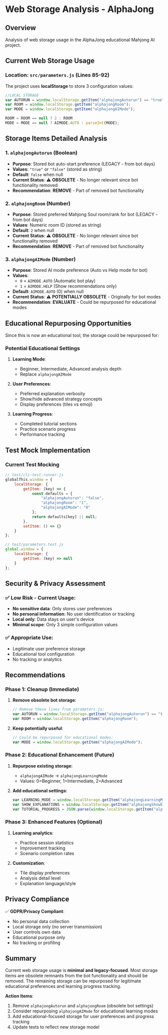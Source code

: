 # Web Storage Analysis - AlphaJong

## Overview
Analysis of web storage usage in the AlphaJong educational Mahjong AI project.

## Current Web Storage Usage

### Location: `src/parameters.js` (Lines 85-92)

The project uses **localStorage** to store 3 configuration values:

```javascript
//LOCAL STORAGE
var AUTORUN = window.localStorage.getItem("alphajongAutorun") == "true";
var ROOM = window.localStorage.getItem("alphajongRoom");
var MODE = window.localStorage.getItem("alphajongAIMode");

ROOM = ROOM == null ? 2 : ROOM
MODE = MODE == null ? AIMODE.AUTO : parseInt(MODE);
```

## Storage Items Detailed Analysis

### 1. `alphajongAutorun` (Boolean)
- **Purpose**: Stored bot auto-start preference (LEGACY - from bot days)
- **Values**: `"true"` or `"false"` (stored as string)
- **Default**: `false` when null
- **Current Status**: ⚠️ **OBSOLETE** - No longer relevant since bot functionality removed
- **Recommendation**: **REMOVE** - Part of removed bot functionality

### 2. `alphajongRoom` (Number)
- **Purpose**: Stored preferred Mahjong Soul room/rank for bot (LEGACY - from bot days)
- **Values**: Numeric room ID (stored as string)
- **Default**: `2` when null
- **Current Status**: ⚠️ **OBSOLETE** - No longer relevant since bot functionality removed
- **Recommendation**: **REMOVE** - Part of removed bot functionality

### 3. `alphajongAIMode` (Number)
- **Purpose**: Stored AI mode preference (Auto vs Help mode for bot)
- **Values**: 
  - `0` = `AIMODE.AUTO` (Automatic bot play)
  - `1` = `AIMODE.HELP` (Show recommendations only)
- **Default**: `AIMODE.AUTO` (0) when null
- **Current Status**: ⚠️ **POTENTIALLY OBSOLETE** - Originally for bot modes
- **Recommendation**: **EVALUATE** - Could be repurposed for educational modes

## Educational Repurposing Opportunities

Since this is now an educational tool, the storage could be repurposed for:

### Potential Educational Settings
1. **Learning Mode**: 
   - Beginner, Intermediate, Advanced analysis depth
   - Replace `alphajongAIMode`

2. **User Preferences**:
   - Preferred explanation verbosity
   - Show/hide advanced strategy concepts
   - Display preferences (tiles vs emoji)

3. **Learning Progress**:
   - Completed tutorial sections
   - Practice scenario progress
   - Performance tracking

## Test Mock Implementation

### Current Test Mocking
```javascript
// test/cli-test-runner.js
globalThis.window = {
    localStorage: {
        getItem: (key) => {
            const defaults = {
                "alphajongAutorun": "false",
                "alphajongRoom": "1", 
                "alphajongAIMode": "0"
            };
            return defaults[key] || null;
        },
        setItem: () => {}
    }
};

// test/parameters.test.js  
global.window = {
    localStorage: {
        getItem: (key) => null
    }
};
```

## Security & Privacy Assessment

### ✅ **Low Risk** - Current Usage:
- **No sensitive data**: Only stores user preferences
- **No personal information**: No user identification or tracking
- **Local only**: Data stays on user's device
- **Minimal scope**: Only 3 simple configuration values

### ✅ **Appropriate Use**:
- Legitimate user preference storage
- Educational tool configuration
- No tracking or analytics

## Recommendations

### Phase 1: Cleanup (Immediate)
1. **Remove obsolete bot storage**:
   ```javascript
   // Remove these lines from parameters.js:
   var AUTORUN = window.localStorage.getItem("alphajongAutorun") == "true";
   var ROOM = window.localStorage.getItem("alphajongRoom");
   ```

2. **Keep potentially useful**:
   ```javascript
   // Could be repurposed for educational modes:
   var MODE = window.localStorage.getItem("alphajongAIMode");
   ```

### Phase 2: Educational Enhancement (Future)
1. **Repurpose existing storage**:
   - `alphajongAIMode` → `alphajongLearningMode`
   - Values: 0=Beginner, 1=Intermediate, 2=Advanced

2. **Add educational settings**:
   ```javascript
   var LEARNING_MODE = window.localStorage.getItem("alphajongLearningMode") || "0";
   var SHOW_EXPLANATIONS = window.localStorage.getItem("alphajongShowExplanations") == "true";
   var TUTORIAL_PROGRESS = JSON.parse(window.localStorage.getItem("alphajongTutorialProgress") || "{}");
   ```

### Phase 3: Enhanced Features (Optional)
1. **Learning analytics**:
   - Practice session statistics
   - Improvement tracking
   - Scenario completion rates

2. **Customization**:
   - Tile display preferences
   - Analysis detail level
   - Explanation language/style

## Privacy Compliance

✅ **GDPR/Privacy Compliant**:
- No personal data collection
- Local storage only (no server transmission)  
- User controls own data
- Educational purpose only
- No tracking or profiling

## Summary

Current web storage usage is **minimal and legacy-focused**. Most storage items are obsolete remnants from the bot functionality and should be removed. The remaining storage can be repurposed for legitimate educational preferences and learning progress tracking.

**Action Items**:
1. Remove `alphajongAutorun` and `alphajongRoom` (obsolete bot settings)
2. Consider repurposing `alphajongAIMode` for educational learning modes
3. Add educational-focused storage for user preferences and progress tracking
4. Update tests to reflect new storage model